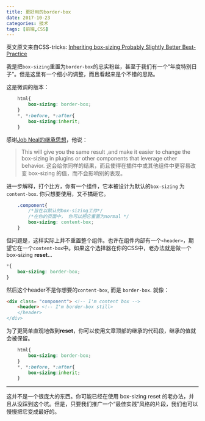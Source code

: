 ```yaml
---
title: 更好用的border-box
date: 2017-10-23
categories: 技术
tags: [前端,CSS]
---
```


英文原文来自CSS-tricks: [Inheriting box-sizing Probably Slightly Better Best-Practice](https://css-tricks.com/inheriting-box-sizing-probably-slightly-better-best-practice/)

我是把`box-sizing`重置为`border-box`的忠实粉丝，甚至于我们有一个“年度特别日子”。但是这里有一个细小的调整，而且看起来是个不错的思路。
<!--more-->
这是微调的版本：
``` css
    html{
	    box-sizing: border-box;
	}
	*, *:before, *:after{
		box-sizing:inherit;
	}	
```

感谢[Job Neal的继承思想](http://blog.teamtreehouse.com/box-sizing-secret-simple-css-layouts#comment-50223)，他说：
> This will give you the same result ,and make it easier to change the box-sizing in plugins or other components that leverage other behavior.
> 这会给你同样的结果，而且使得在插件中或其他组件中更容易改变 box-sizing 的值，而不会影响别的表现。

进一步解释，打个比方，你有一个组件，它本被设计为默认的`box-sizing` 为 `content-box`. 你只想要使用，又不搞砸它。

``` css
	.component{
		/*旨在以默认的box-sizing工作*/
		/*在你的页面中， 你可以把它重置为normal */
		box-sizing: content-box;
	}	
```

但问题是，这样实际上并不重置整个组件。也许在组件内部有一个`<header>`，期望它在一个`content-box`中。如果这个选择器在你的CSS中，老办法就是做一个 box-sizing **reset**...

```css
*{
	box-sizing: border-box;
}
```

然后这个header不是你想要的`content-box`, 而是 `border-box`. 就像：
```html
<div class= "component"> <!-- I'm content box -->
	<header> <!-- I'm border-box still>
	</header>
</div>	
```
为了更简单直观地做到**reset**，你可以使用文章顶部的继承的代码段，继承的值就会被保留。
``` css
    html{
	    box-sizing: border-box;
	}
	*, *:before, *:after{
		box-sizing:inherit;
	}	
```

---
这并不是一个很庞大的东西。你可能已经在使用 box-sizing reset 的老办法，并且从没踩到这个坑。但是，只要我们推广一个“最佳实践”风格的片段，我们也可以慢慢把它变成最好的。
